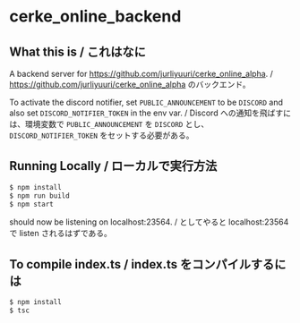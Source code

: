 # cerke_online_backend

## What this is / これはなに
A backend server for https://github.com/jurliyuuri/cerke_online_alpha. / https://github.com/jurliyuuri/cerke_online_alpha のバックエンド。

To activate the discord notifier, set `PUBLIC_ANNOUNCEMENT` to be `DISCORD` and also set `DISCORD_NOTIFIER_TOKEN` in the env var. / Discord への通知を飛ばすには、環境変数で `PUBLIC_ANNOUNCEMENT` を `DISCORD` とし、 `DISCORD_NOTIFIER_TOKEN` をセットする必要がある。

## Running Locally / ローカルで実行方法

```sh
$ npm install
$ npm run build
$ npm start
```

should now be listening on localhost:23564. / としてやると localhost:23564 で listen されるはずである。

## To compile index.ts / index.ts をコンパイルするには

```sh
$ npm install
$ tsc
```
